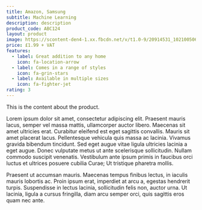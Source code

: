 ```yaml
---
title: Amazon, Samsung
subtitle: Machine Learning
description: description
product_code: ABC124
layout: product
image: https://scontent-den4-1.xx.fbcdn.net/v/t1.0-9/20914531_10210050651528675_5945644545504968362_n.jpg?_nc_cat=102&_nc_sid=09cbfe&_nc_oc=AQnP4RCDDdyI9SC0GLOhinYbLuMj-45sAsK1_sdE6LVs4w0nd6aDnKcY_kDRi3JfxDU&_nc_ht=scontent-den4-1.xx&oh=9408c9e290141d566cc22f9c619d9ac1&oe=5EB6110C
price: £1.99 + VAT
features:
  - label: Great addition to any home
    icon: fa-location-arrow
  - label: Comes in a range of styles
    icon: fa-grin-stars
  - label: Available in multiple sizes
    icon: fa-fighter-jet
rating: 3
---
```


This is the content about the product.

Lorem ipsum dolor sit amet, consectetur adipiscing elit. Praesent mauris lacus, semper vel massa mattis, ullamcorper auctor libero. Maecenas sit amet ultricies erat. Curabitur eleifend est eget sagittis convallis. Mauris sit amet placerat lacus. Pellentesque vehicula quis massa ac lacinia. Vivamus gravida bibendum tincidunt. Sed eget augue vitae ligula ultricies lacinia a eget augue. Donec vulputate metus ut ante scelerisque sollicitudin. Nullam commodo suscipit venenatis. Vestibulum ante ipsum primis in faucibus orci luctus et ultrices posuere cubilia Curae; Ut tristique pharetra mollis.

Praesent ut accumsan mauris. Maecenas tempus finibus lectus, in iaculis mauris lobortis ac. Proin ipsum erat, imperdiet at arcu a, egestas hendrerit turpis. Suspendisse in lectus lacinia, sollicitudin felis non, auctor urna. Ut lacinia, ligula a cursus fringilla, diam arcu semper orci, quis sagittis eros quam nec ante.
